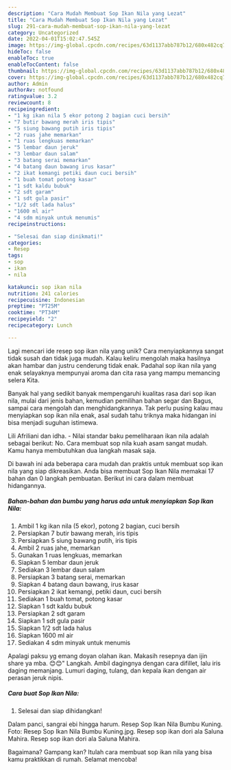 ```yaml
---
description: "Cara Mudah Membuat Sop Ikan Nila yang Lezat"
title: "Cara Mudah Membuat Sop Ikan Nila yang Lezat"
slug: 291-cara-mudah-membuat-sop-ikan-nila-yang-lezat
category: Uncategorized
date: 2022-04-01T15:02:47.545Z
image: https://img-global.cpcdn.com/recipes/63d1137abb787b12/680x482cq70/sop-ikan-nila-foto-resep-utama.jpg
hideToc: false
enableToc: true
enableTocContent: false
thumbnail: https://img-global.cpcdn.com/recipes/63d1137abb787b12/680x482cq70/sop-ikan-nila-foto-resep-utama.jpg
cover: https://img-global.cpcdn.com/recipes/63d1137abb787b12/680x482cq70/sop-ikan-nila-foto-resep-utama.jpg
author: Admin
authorAv: notfound
ratingvalue: 3.2
reviewcount: 8
recipeingredient:
- "1 kg ikan nila 5 ekor potong 2 bagian cuci bersih"
- "7 butir bawang merah iris tipis"
- "5 siung bawang putih iris tipis"
- "2 ruas jahe memarkan"
- "1 ruas lengkuas memarkan"
- "5 lembar daun jeruk"
- "3 lembar daun salam"
- "3 batang serai memarkan"
- "4 batang daun bawang irus kasar"
- "2 ikat kemangi petiki daun cuci bersih"
- "1 buah tomat potong kasar"
- "1 sdt kaldu bubuk"
- "2 sdt garam"
- "1 sdt gula pasir"
- "1/2 sdt lada halus"
- "1600 ml air"
- "4 sdm minyak untuk menumis"
recipeinstructions:

- "Selesai dan siap dinikmati!"
categories:
- Resep
tags:
- sop
- ikan
- nila

katakunci: sop ikan nila 
nutrition: 241 calories
recipecuisine: Indonesian
preptime: "PT25M"
cooktime: "PT34M"
recipeyield: "2"
recipecategory: Lunch

---
```





Lagi mencari ide resep sop ikan nila yang unik? Cara menyiapkannya sangat tidak susah dan tidak juga mudah. Kalau keliru mengolah maka hasilnya akan hambar dan justru cenderung tidak enak. Padahal sop ikan nila yang enak selayaknya mempunyai aroma dan cita rasa yang mampu memancing selera Kita.





Banyak hal yang sedikit banyak mempengaruhi kualitas rasa dari sop ikan nila, mulai dari jenis bahan, kemudian pemilihan bahan segar dan Bagus, sampai cara mengolah dan menghidangkannya. Tak perlu pusing kalau mau menyiapkan sop ikan nila enak,      asal sudah tahu triknya maka hidangan ini bisa menjadi suguhan istimewa.














Lili Afriliani dan idha. - Nilai standar baku pemeliharaan ikan nila adalah sebagai berikut: No. Cara membuat sop nila kuah asam sangat mudah. Kamu hanya membutuhkan dua langkah masak saja.






Di bawah ini ada beberapa cara mudah dan praktis untuk membuat sop ikan nila yang siap dikreasikan. Anda bisa membuat Sop Ikan Nila memakai 17 bahan dan 0 langkah pembuatan. Berikut ini cara dalam membuat hidangannya.

<!--inarticleads1-->

##### Bahan-bahan dan bumbu yang harus ada untuk menyiapkan Sop Ikan Nila:

1. Ambil 1 kg ikan nila (5 ekor), potong 2 bagian, cuci bersih
1. Persiapkan 7 butir bawang merah, iris tipis
1. Persiapkan 5 siung bawang putih, iris tipis
1. Ambil 2 ruas jahe, memarkan
1. Gunakan 1 ruas lengkuas, memarkan
1. Siapkan 5 lembar daun jeruk
1. Sediakan 3 lembar daun salam
1. Persiapkan 3 batang serai, memarkan
1. Siapkan 4 batang daun bawang, irus kasar
1. Persiapkan 2 ikat kemangi, petiki daun, cuci bersih
1. Sediakan 1 buah tomat, potong kasar
1. Siapkan 1 sdt kaldu bubuk
1. Persiapkan 2 sdt garam
1. Siapkan 1 sdt gula pasir
1. Siapkan 1/2 sdt lada halus
1. Siapkan 1600 ml air
1. Sediakan 4 sdm minyak untuk menumis


Apalagi paksu yg emang doyan olahan ikan. Makasih resepnya dan ijin share ya mba. 😊😊&#34; Langkah. Ambil dagingnya dengan cara difillet, lalu iris daging memanjang. Lumuri daging, tulang, dan kepala ikan dengan air perasan jeruk nipis. 

<!--inarticleads2-->

##### Cara buat Sop Ikan Nila:


1. Selesai dan siap dihidangkan!

Dalam panci, sangrai ebi hingga harum. Resep Sop Ikan Nila Bumbu Kuning. Foto: Resep Sop Ikan Nila Bumbu Kuning.jpg. Resep sop ikan dori ala Saluna Mahira. Resep sop ikan dori ala Saluna Mahira. 

Bagaimana? Gampang kan? Itulah cara membuat sop ikan nila yang bisa kamu praktikkan di rumah. Selamat mencoba!
